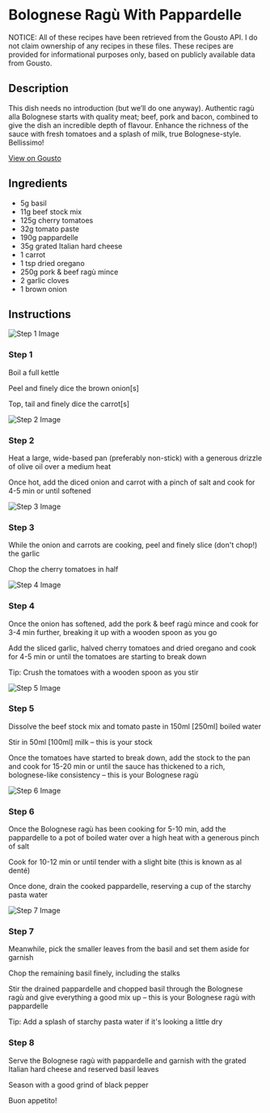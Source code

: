 # Bolognese Ragù With Pappardelle 

NOTICE: All of these recipes have been retrieved from the Gousto API. I do not claim ownership of any recipes in these files. These recipes are provided for informational purposes only, based on publicly available data from Gousto.

## Description

This dish needs no introduction (but we’ll do one anyway). Authentic ragù alla Bolognese starts with quality meat; beef, pork and bacon, combined to give the dish an incredible depth of flavour. Enhance the richness of the sauce with fresh tomatoes and a splash of milk, true Bolognese-style. Bellissimo!

[View on Gousto](https://www.gousto.co.uk/recipes/cookbook/bolognese-ragu-with-pappardelle)

## Ingredients

- 5g basil
- 11g beef stock mix
- 125g cherry tomatoes
- 32g tomato paste 
- 190g pappardelle 
- 35g grated Italian hard cheese
- 1 carrot
- 1 tsp dried oregano
- 250g pork & beef ragù mince
- 2 garlic cloves
- 1 brown onion

## Instructions

![Step 1 Image](https://production-media.gousto.co.uk/cms/recipe-step-image/2090.-step-1-x200.jpg)

### Step 1

Boil a full kettle

Peel and finely dice the brown onion<span class="text-danger">[s]</span>

Top, tail and finely dice the carrot<span class="text-danger">[s]</span>

![Step 2 Image](https://production-media.gousto.co.uk/cms/recipe-step-image/2090.-step-2-x200.jpg)

### Step 2

Heat a large, wide-based pan (preferably non-stick) with a generous drizzle of olive oil over a medium heat

Once hot, add the diced onion and carrot with a pinch of salt and cook for 4-5 min or until softened

![Step 3 Image](https://production-media.gousto.co.uk/cms/recipe-step-image/2090.-step-3-x200.jpg)

### Step 3

While the onion and carrots are cooking, peel and finely slice (don't chop!) the garlic

Chop the cherry tomatoes in half

![Step 4 Image](https://production-media.gousto.co.uk/cms/recipe-step-image/2090.-step-4-x200.jpg)

### Step 4

Once the onion has softened, add the pork & beef ragù mince and cook for 3-4 min further, breaking it up with a wooden spoon as you go

Add the sliced garlic, halved cherry tomatoes and dried oregano and cook for 4-5 min or until the tomatoes are starting to break down

Tip: Crush the tomatoes with a wooden spoon as you stir

![Step 5 Image](https://production-media.gousto.co.uk/cms/recipe-step-image/2090.-step-5-x200.jpg)

### Step 5

Dissolve the beef stock mix<span class="text-danger"> </span>and tomato paste in 150ml<span class="text-danger"> [250ml]</span> boiled water

Stir in 50ml <span class="text-danger">[100ml]</span> milk – this is your stock

Once the tomatoes have started to break down, add the stock to the pan and cook for 15-20 min or until the sauce has thickened to a rich, bolognese-like consistency – this is your Bolognese ragù

![Step 6 Image](https://production-media.gousto.co.uk/cms/recipe-step-image/2090.-step-6-x200.jpg)

### Step 6

Once the Bolognese ragù has been cooking for 5-10 min, add the pappardelle to a pot of boiled water over a high heat with a generous pinch of salt

Cook for 10-12 min or until tender with a slight bite (this is known as al denté)

Once done, drain the cooked pappardelle, reserving a cup of the starchy pasta water

![Step 7 Image](https://production-media.gousto.co.uk/cms/recipe-step-image/2090.-step-7-x200.jpg)

### Step 7

Meanwhile, pick the smaller leaves from the basil and set them aside for garnish

Chop the remaining basil finely, including the stalks

Stir the drained pappardelle and chopped basil through the Bolognese ragù and give everything a good mix up – this is your Bolognese ragù with pappardelle 

Tip: Add a splash of starchy pasta water if it's looking a little dry

### Step 8

Serve the Bolognese ragù with pappardelle and garnish with the grated Italian hard cheese and reserved basil leaves

Season with a good grind of black pepper

Buon appetito!

